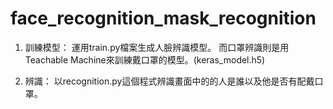 # face_recognition_mask_recognition

1. 訓練模型：
運用train.py檔案生成人臉辨識模型。
而口罩辨識則是用Teachable Machine來訓練戴口罩的模型。(keras_model.h5)

2. 辨識：
以recognition.py這個程式辨識畫面中的的人是誰以及他是否有配戴口罩。
